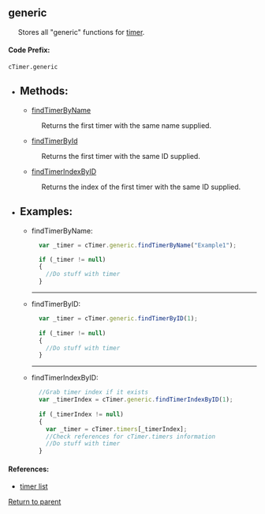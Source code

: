 <a name="timer"/> <h2> generic </h1> 
  <p style="padding-left: 20px;"> Stores all "generic" functions for <a href="timer"> timer</a>. </p>

#### <a name="codeprefix"/> Code Prefix:
    cTimer.generic

* <a name="methods"/> <h2> Methods: </h2>

    * <a name="findtimerbyname"/> [findTimerByName](#findtimerbynameexample) <p style="padding-left: 20px;"> Returns the first timer with the same name supplied. </p>

    * <a name="findtimerbyid"/> [findTimerById](#findtimerbyidexample) <p style="padding-left: 20px;"> Returns the first timer with the same ID supplied. </p>

    * <a name="findtimerindexbyid"/> [findTimerIndexByID](#findtimerindexbyidexample) <p style="padding-left: 20px;"> Returns the index of the first timer with the same ID supplied. </p>

* <a name="functions"/> <h2> Examples: </h2>
  
  * <a name="findtimerbynameexample"/> findTimerByName:
    ```Javascript
      var _timer = cTimer.generic.findTimerByName("Example1");

      if (_timer != null)
      {
        //Do stuff with timer
      }
    ``` 
    <hr>

  * <a name="findtimerbyidexample"/> findTimerByID:
    ```Javascript
      var _timer = cTimer.generic.findTimerByID(1);
      
      if (_timer != null)
      {
        //Do stuff with timer
      }
    ```

    <hr>

  * <a name="findtimerindexbyidexample"/> findTimerIndexByID:
    ```Javascript
      //Grab timer index if it exists
      var _timerIndex = cTimer.generic.findTimerIndexByID(1);
      
      if (_timerIndex != null)
      {
        var _timer = cTimer.timers[_timerIndex];
        //Check references for cTimer.timers information
        //Do stuff with timer
      }
    ```

#### References:
 * <a name="timerlist"/> [timer list](../README.md#timerlist)
  
[Return to parent](../README.md)